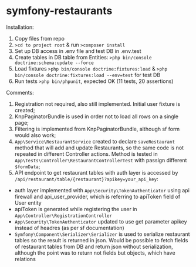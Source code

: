 # symfony-restaurants

Installation:

1. Copy files from repo
2. `>cd to project root` & run `>composer install`
3. Set up DB access in .env file and test DB in .env.test
4. Create tables in DB table from Entities: `>php bin/console doctrine:schema:update --force`
5. Load fixtures `>php bin/console doctrine:fixtures:load` & `>php bin/console doctrine:fixtures:load --env=test` for test DB
6. Run tests `>php bin/phpunit`, expected OK (11 tests, 20 assertions)

Comments:

1. Registration not required, also still implemented. Initial user fixture is created;
2. KnpPaginatorBundle is used in order not to load all rows on a single page;
3. Filtering is implemented from KnpPaginatorBundle, although sf form would also work;
4. `App\Service\RestaurantService` created to declare `saveRestaurant` method that will add and update Restaurants, so the same code is not repeated in different Controller actions. Method is tested in `App\Tests\Controller\RestaurantControllerTest` with passign different `$formData`;
5. API endpoint to get restaurant tables with auth layer is accessed by `/api/restaurant/table/{restaurant}?apikey=your_api_key`:
  - auth layer implemented with `App\Security\TokenAuthenticator` using api firewall and api_user_provider, which is referring to apiToken field of User entity
  - apiToken is generated while registering the user in `App\Controller\RegistrationController`
  - `App\Security\TokenAuthenticator` updated to use get parameter apikey instead of headres (as per sf documentation)
  - `Symfony\Component\Serializer\Serializer` is used to serialize restaurant tables so the result is returned in json. Would be possible to fetch fields of restaurant tables from DB and return json without serialization, although the point was to return not fields but objects, which have relations
